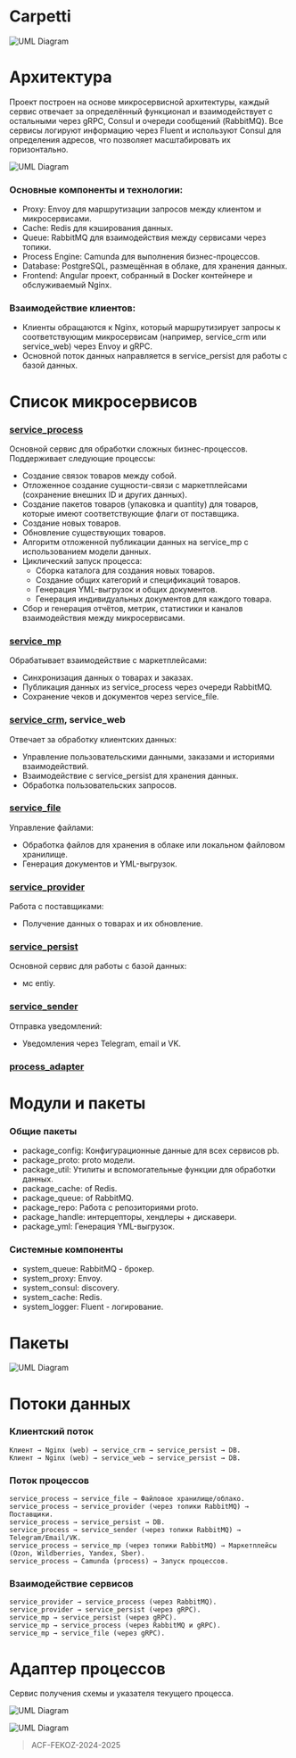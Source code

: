 # Carpetti
![UML Diagram](https://www.plantuml.com/plantuml/png/dLXVQzH047yFv3iivuEAz4NmfTHIFH4VB5IBb89Gqjms3Sq_DqdRGmGL5C47GLzyyZEKQl6ijlqAUz_8sTsOsztC9V4EZcHdV_kRcTsPsRbRomkF5MKSkKv-42QPnxoOCEeNNX94T6Lbb-vxXs7ALbV9IzSXy65fcOo6AKie8xVlkCuhrt6TwuH_urVJr_oC_u3lR_XUy0a_8_mFFCvXudBwXf_1yvHFuEsIdxfEhOOCSieEGv_kP2prQPuFY9UJIhQXH6HbPJtqMLf9mPvhzx8i2dsl2DC49OipdMSzMu32Px7ECMJn0YH7T5SdsQAx2v3iXH7LMHx2U04QsE33S4IPjSDIjWWTPNcO5mQR4Yr0bjF4icnJIhgesiBlYf_mSmYyjusGopp_m0lepZYEfCfgl1r7e6z33OIgW7bZT26ZMQglV0hZdalB8ZIKFeDnpwLmW8MXTaC8UYxsFN-VFazkvEEyeB4QtjJ9XaBIaspVIqPLJ5QYHrBIS_cBafQQBN9esF94IFewbYPxOM1u8YNOSXakNw0WoPYOVeGm4P4p_Q2YPlh934vb7cpxyHYifSbXEbPcgfaDCG5gDkL8Q8d2OB_OZKgAyO2XUHa1aNhHcOPIyXzKrM4oEWfpWwWwn9uyKHe4b07HGm0aXSxqM4xre88I1mH942R7v1QvbmHbv375T2JBNHT1LVY1PEZ5SC5uLIZKnHyba4VvcV-499_0JNCfi__Nz0qSxQdCV_lI8NpIg0b6w2-DqgDaQLNVIQ76kel-eRJCxyA85E_2o5Jk0bKsjODK9dQXP8PrwfE9f6q2NAHp87C1bZbDWEbvSzwqj3bld41pMcr-3H3NUEkkOW3JHmHXEOaWJ2yHWEac0Z3yHEOjHqMhqUee1Z0THH2MemZ2T1G1c8uY0CDHPDvoL7P3xOvW4CiJ36AwWY6CpCO0st5arX3LRRMREm_Mp6mKrYWbACekIYYeEgiPhchmEkp7KRRvEAgolePLVM2xHXnaASH1vcxXc7eREgyS0cyNig6ua9Y9k8Oc4d86mnCXSft1C0hXkXtKUk2YT9qZBTIr1WDiqxgD6b3NWTRvBK6Cr0pp3D1icmEnZstmuFwWvPhKSgCByoy8Et6sHJXC7MKNQZsRVmcgSLl-cYkxSPRbsctL6s7i948mCng2zIk_a97t7HgXa-bxqU4I_dtM_qxV6Vql_pL_kxG-jGEaEaVKHcpU24iCiDN82mjW55uKqJmG56M5DWgoAeI9SPs81W0W4Ts3GxmhFwxJ-16xJ7I10Cn-gYoJwftSM4z7PKHlYlcw1rucwfKCqpXB4oWZCprKr3kXNrYo1a_vvyvV)



# Архитектура
Проект построен на основе микросервисной архитектуры, каждый сервис отвечает за определённый функционал и взаимодействует с остальными через gRPC, Consul и очереди сообщений (RabbitMQ). Все сервисы логируют информацию через Fluent и используют Consul для определения адресов, что позволяет масштабировать их горизонтально.

![UML Diagram](https://www.plantuml.com/plantuml/png/ZLNDQjmm4BuR_0vYBsaFeIzGIY0a4AZ1YGyz5grN2IQsR2HvcwK4akPK2Wtq0VeCsz8bctIRliBeZJgMx5t_h9RknPfllXdDIDze3wIYGfLPwdjx1Bx33_qPvlgUw5lzIT_eEtZ2xvs-WJb2iAnWMC1AV_4ztojeV4al61cTy7D1fH9bh4h1HkIZxn7ynNbMv9nnHKPdR9B84Q6IY6erzDFnE571gQKOOy09Swak18jEtnfMOSrXhiESop8rdDWi1umZFird91JvrSpGM6KFyz2iv1Dg4zcrxrrt6e-Oc2OnazjQbjRtlX0vCcppDHPQQ5V8D9amqOinc3CeAzhq87HdPq8cKdMIMyWP4ekiJJyy2vpK3spSfhvZOoVrF4bPctkCjfCi6U-TI6IG_fKSNIacE4r9D9EAPLkl9g3YagaYfR7TFzlO0svK5aMQuFdOhHjhg1Q4kPBa1NRywbZaN65vBwruhAkk5EVi6pp079QmWcVuXVFqQERg9yxNlU_LRBA__wOHflaOe7q10zISzORHTgqlU4FTvQvjGzdCMLUzE-DRb6QQtT7sthVurrFdZgrqxlOs4kdDKAVqPXPtSNhj1U5_U7jzTsCwBLV6zgEszNVIDGyrFEklA9u_AA45GUqu58LEVKiGd-CZ_WGBHF_2Ryl0Y1KisnM-hdRgJCDQyBqpgz-Y0opG_7ly0m00)



### Основные компоненты и технологии:
- Proxy: Envoy для маршрутизации запросов между клиентом и микросервисами.
- Cache: Redis для кэширования данных.
- Queue: RabbitMQ для взаимодействия между сервисами через топики.
- Process Engine: Camunda для выполнения бизнес-процессов.
- Database: PostgreSQL, размещённая в облаке, для хранения данных.
- Frontend: Angular проект, собранный в Docker контейнере и обслуживаемый Nginx.

### Взаимодействие клиентов:
- Клиенты обращаются к Nginx, который маршрутизирует запросы к соответствующим микросервисам (например, service_crm или service_web) через Envoy и gRPC.
- Основной поток данных направляется в service_persist для работы с базой данных.



# Список микросервисов
### [service_process](https://github.com/carpetti/service_process)
  Основной сервис для обработки сложных бизнес-процессов. Поддерживает следующие процессы:
  - Создание связок товаров между собой.
  - Отложенное создание сущности-связи с маркетплейсами (сохранение внешних ID и других данных).
  - Создание пакетов товаров (упаковка и quantity) для товаров, которые имеют соответствующие флаги от поставщика.
  - Создание новых товаров.
  - Обновление существующих товаров.
  - Алгоритм отложенной публикации данных на service_mp с использованием модели данных.
  - Циклический запуск процесса:
    + Сборка каталога для создания новых товаров.
    + Создание общих категорий и спецификаций товаров.
    + Генерация YML-выгрузок и общих документов.
    + Генерация индивидуальных документов для каждого товара.
  - Сбор и генерация отчётов, метрик, статистики и каналов взаимодействия между микросервисами.

### [service_mp](https://github.com/carpetti/service_mp)
  Обрабатывает взаимодействие с маркетплейсами:
  - Синхронизация данных о товарах и заказах.
  - Публикация данных из service_process через очереди RabbitMQ.
  - Сохранение чеков и документов через service_file.

### [service_crm](https://github.com/carpetti/service_crm), service_web
  Отвечает за обработку клиентских данных:
  - Управление пользовательскими данными, заказами и историями взаимодействий.
  - Взаимодействие с service_persist для хранения данных.
  - Обработка пользовательских запросов.

### [service_file](https://github.com/carpetti/service_file)
  Управление файлами:
  - Обработка файлов для хранения в облаке или локальном файловом хранилище.
  - Генерация документов и YML-выгрузок.

### [service_provider](https://github.com/carpetti/service_provider)
  Работа с поставщиками:
  - Получение данных о товарах и их обновление.

### [service_persist](https://github.com/carpetti/service_persist)
  Основной сервис для работы с базой данных:
  - мс entiy.

### [service_sender](https://github.com/carpetti/service_sender)
  Отправка уведомлений:
  - Уведомления через Telegram, email и VK.

### [process_adapter](https://github.com/carpetti/process_provider)

# Модули и пакеты
### Общие пакеты
- package_config: Конфигурационные данные для всех сервисов pb.
- package_proto: proto модели.
- package_util: Утилиты и вспомогательные функции для обработки данных.
- package_cache: of Redis.
- package_queue: of RabbitMQ.
- package_repo: Работа с репозиториями proto.
- package_handle: интерцепторы, хендлеры + дискавери.
- package_yml: Генерация YML-выгрузок.

### Системные компоненты
- system_queue: RabbitMQ - брокер. 
- system_proxy: Envoy.
- system_consul: discovery.
- system_cache: Redis.
- system_logger: Fluent - логирование.

# Пакеты

![UML Diagram](https://www.plantuml.com/plantuml/png/SoWkIImgAStDuUMABaXCpavCJuqlBSdCSIWpr3FKCuvLqDMrKu3B9EVdfMMcG-ICOedIaf6ObvAJ2f8pq3C0Qa7IL9HQa0_HP4QiFRYr51Jbbq2bJ8dJKLYQMffAaXt8laJn2OfH-Bs2f2ivCJc3T5sLkJcGq3G4YZkavgK08my0)


# Потоки данных
### Клиентский поток
```
Клиент → Nginx (web) → service_crm → service_persist → DB.
Клиент → Nginx (web) → service_web → service_persist → DB.
```

### Поток процессов
```
service_process → service_file → Файловое хранилище/облако.
service_process → service_provider (через топики RabbitMQ) → Поставщики.
service_process → service_persist → DB.
service_process → service_sender (через топики RabbitMQ) → Telegram/Email/VK.
service_process → service_mp (через топики RabbitMQ) → Маркетплейсы (Ozon, Wildberries, Yandex, Sber).
service_process → Camunda (process) → Запуск процессов.
```

### Взаимодействие сервисов
```
service_provider → service_process (через RabbitMQ).
service_provider → service_persist (через gRPC).
service_mp → service_persist (через gRPC).
service_mp → service_process (через RabbitMQ и gRPC).
service_mp → service_file (через gRPC).
```

# Адаптер процессов
Сервис получения схемы и указателя текущего процесса.

![UML Diagram](https://www.plantuml.com/plantuml/png/bLNRQjj047qt-1_c1uBV2qaDxWMJbq0AVRQbRRCWhugqIXDCmOxRfZIbXZwLGcz_e9WQkt4i_yBi7tLs9JcI8WaNWx7MEsVFp3bdrVPbpvF1m6asceqddYiax1t0S_-OUQVSOl00y1j6kARF76_K1U0DlFQRZPub-MbFCZ0rpGQ0SEd9uozF9EX7e9qOKbc8AzZN3olrMLq2NkC6S86XckACLfTwCnEsgTU_4n955Z-9nH_Su5ADDJ1evCmHkl9klwwESQZo2yxL2DTgeYxK9pWREA36wXsrSwkkTDS0zvlPqiZW_A3waJa_Cip370w0pOeuDQI-4g6t617WBOtYFS5EWRgBw8lM8bgP4_fOJVAZJITBpOmq4JNAZ-y_kY4XrgQJ5RMmnYNESxWOblS4K2FIBv9YOQfdr9KUjvdMd9HR6WUPSvgDib6rgOl4X-siAJiEPoLdTLmXc2LhTXm7VT_oU9zbtBhzlo1DeO_VH7f1fCDqC15Uguzn0dAsYwTK3byueDCR1CBk4VpJny-WzSfpBURxUrnGiy9Y3_k1pmMj7BBp_M70xJSnHbfMf4XUeKHDr2LPHm_QPY-uu9AxeciNJ1IJt8tE7KnhQ1E9rfbMeOx8J5sHsXHEi2hIK3LqpIAMJiFaKhfDrYHrNBLOtybgOvFD2F_6TyD6JRGsHhUyozKq2OaZuSXrdPB9vC1BOrBlXce_r4lW1KBo0MkPQYxFjzRmMyD4dcwoqatTiRi_xgDMkAHAE8hdxlhbRwXSu3EWbT5zn7qhpNV5bgEWxt3_PFjg07EHZjK7hGc9jZH-cAKHpjmm_m00)

![UML Diagram](https://www.plantuml.com/plantuml/png/hLPRInj157vk8F_Xi4zjGV87hDhQ8j8NeNqJ7pQxemx6MTbBgGIX9hMbLHIaK2ZOFlGFf371c9Zu5sR-KS-PlMGlsLff7m8xv_ATspTdikJvfki7kurgfLhnThZOCrrp5qpBvs-ulm_DQWNWcMdjRBbE8Enbf-6uy_Fmr3Rtq8B1mWAikEP-jN900DNAmyUFO6vk0OnbHmXc-GO9aqEeUXNKFSlbTMP05ahRfhJQMdwJ7Jd6tqXZyKqmrkLt-KjzbdqvL2sGmzX0TZP07Sg9l98zae7iWdg7NpTaeuuofei6-DjCK7qKPrr-8NT3_a3_aMghZmW_bWFPHzLa6avs26L42ZccumQcnHeUcm9ToBvgpOOAyqB7Oyhc5fERg0zeVeXfTmo248xFmELRspwT05PUl8RQdkjOpFFckC1n2OijrWEF2vIyPFjFcW6t3yYO2Lkxnvca4nYebZe1csromNtkY5LxTlYyNvmucXpXuKOTtzElhNj-XUrleN2apkwkSffbhMbZRRMtHCy7siODXCztMIqcQD8IhzQC_5SZoMgnAqXkNmF3ckCqGdB_iUQMpdkWlmPOoO3urSVwkoICQayGg2-e8VsGU7ABnnwnHPqciDTQd6AYQcT0VePHKKTG6gQBUDZw483QtqR-ZKWpa5UWipkYIEfCVKAZwvc9Pu9ynG08WnKCOxoubFna_cesP9RkSnm7hsbKICY_0XjEPbskwMsESleFGF2FCzPKkk_5AEb29jD2mTX7lacRhYJZkxTHk2HnRqverSHXRgEQIDX1FABU2MqYecIFRcOEgdH1wYf3bYRpU4_foyjqc4kYUJUaPcPBd6DCCkW1aYVJGCtdyZ4c6FZAb2xTANfksM8w1TgSvXgkWGiFrbfGRt1lk_XSbNeyvvuL2_9EoKtN-OrcaMBcMCkMUf72gbricwR4HRQX-1wDgMs0fw5sxQQwfKcHMbmfFkGOaQ-az7LEBI7TDzmQqH1pOuoryMYMy0l_fFm6)


> ACF-FEKOZ-2024-2025

